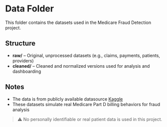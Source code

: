 # Data Folder

This folder contains the datasets used in the Medicare Fraud Detection project.

## Structure

- **raw/** – Original, unprocessed datasets (e.g., claims, payments, patients, providers)
- **cleaned/** – Cleaned and normalized versions used for analysis and dashboarding

## Notes

- The data is from publicly available datasource [Kaggle](https://www.kaggle.com/)
- These datasets simulate real Medicare Part D billing behaviors for fraud analysis

> ⚠️ No personally identifiable or real patient data is used in this project.

